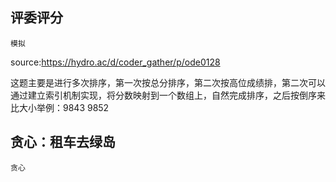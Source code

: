 
## 评委评分

`模拟` 

source:https://hydro.ac/d/coder_gather/p/ode0128

这题主要是进行多次排序，第一次按总分排序，第二次按高位成绩排，第二次可以通过建立索引机制实现，将分数映射到一个数组上，自然完成排序，之后按倒序来比大小举例：9843 9852 

## 贪心：租车去绿岛

`贪心` 
